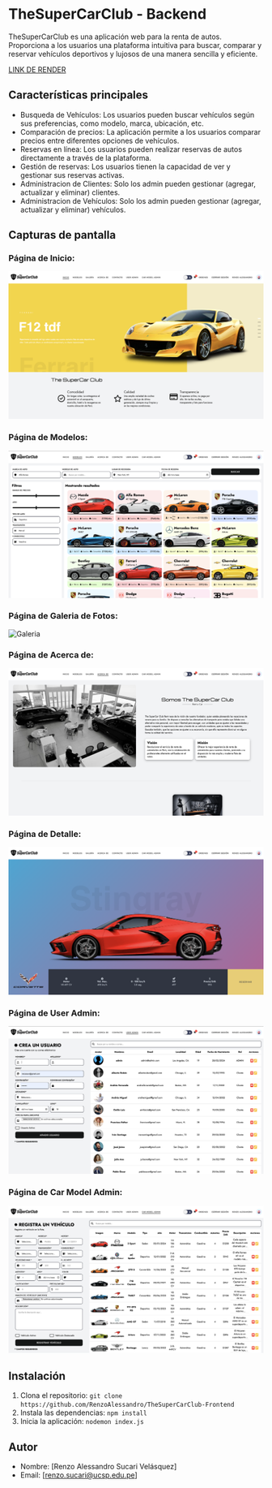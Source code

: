 
# TheSuperCarClub - Backend

TheSuperCarClub es una aplicación web para la renta de autos. Proporciona a los usuarios una plataforma intuitiva para buscar, comparar y reservar vehículos deportivos y lujosos de una manera sencilla y eficiente.

[LINK DE RENDER](https://thesupercarclub-frontend.onrender.com/)

## Características principales

- Busqueda de Vehículos: Los usuarios pueden buscar vehículos según sus preferencias, como modelo, marca, ubicación, etc.
- Comparación de precios: La aplicación permite a los usuarios comparar precios entre diferentes opciones de vehículos.
- Reservas en línea: Los usuarios pueden realizar reservas de autos directamente a través de la plataforma.
- Gestión de reservas: Los usuarios tienen la capacidad de ver y gestionar sus reservas activas.
- Administracion de Clientes: Solo los admin pueden gestionar (agregar, actualizar y eliminar) clientes.
- Administracion de Vehículos: Solo los admin pueden gestionar (agregar, actualizar y eliminar) vehículos.

## Capturas de pantalla
### Página de Inicio:
![Inicio](https://github.com/RenzoAlessandro/TheSuperCarClub-Assets/blob/main/Screenshot/Captura-01.png?raw=true)
### Página de Modelos:
![Modelos](https://github.com/RenzoAlessandro/TheSuperCarClub-Assets/blob/main/Screenshot/Captura-02.png?raw=true)
### Página de Galeria de Fotos:
![Galeria](https://github.com/RenzoAlessandro/TheSuperCarClub-Assets/blob/main/Screenshot/Captura-03.png?raw=true)
### Página de Acerca de:
![Acerca](https://github.com/RenzoAlessandro/TheSuperCarClub-Assets/blob/main/Screenshot/Captura-04.png?raw=true)
### Página de Detalle:
![Acerca](https://github.com/RenzoAlessandro/TheSuperCarClub-Assets/blob/main/Screenshot/Captura-07.png?raw=true)
### Página de User Admin:
![User](https://github.com/RenzoAlessandro/TheSuperCarClub-Assets/blob/main/Screenshot/Captura-05.png?raw=true)
### Página de Car Model Admin:
![Model](https://github.com/RenzoAlessandro/TheSuperCarClub-Assets/blob/main/Screenshot/Captura-06.png?raw=true)

## Instalación
1. Clona el repositorio: `git clone https://github.com/RenzoAlessandro/TheSuperCarClub-Frontend`
2. Instala las dependencias: `npm install`
3. Inicia la aplicación: `nodemon index.js`

## Autor
- Nombre: [Renzo Alessandro Sucari Velásquez] 
- Email: [renzo.sucari@ucsp.edu.pe]
